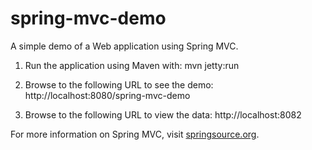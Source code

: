 spring-mvc-demo
===
A simple demo of a Web application using Spring MVC.

1) Run the application using Maven with: mvn jetty:run

2) Browse to the following URL to see the demo: http://localhost:8080/spring-mvc-demo

3) Browse to the following URL to view the data: http://localhost:8082

For more information on Spring MVC, visit [springsource.org].

[springsource.org]:http://springsource.org